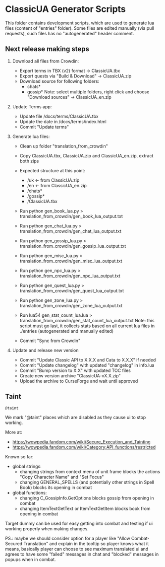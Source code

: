 # ClassicUA Generator Scripts

This folder contains development scripts, which are used to generate lua files (content of "entries" folder). Some files are edited manually (via pull requests), such files has no "autogenerated" header comment.

## Next release making steps

1. Download all files from Crowdin:
    - Export terms in TBX (v2) format -> ClassicUA.tbx
    - Export quests via "Build & Download" -> ClassicUA.zip
    - Download source for following folders:
        - chats*
        - gossip*
        Note: select multiple folders, right click and choose "Download sources" -> ClassicUA_en.zip

2. Update Terms app:
    - Update file /docs/terms/ClassicUA.tbx
    - Update the date in /docs/terms/index.html
    - Commit "Update terms"

3. Generate lua files:
    - Clean up folder "translation_from_crowdin"
    - Copy ClassicUA.tbx, ClassicUA.zip and ClassicUA_en.zip, extract both zips
    - Expected structure at this point:
        * /uk                   <- from ClassicUA.zip
        * /en                   <- from ClassicUA_en.zip
        *   /chats*
        *   /gossip*
        * /ClassicUA.tbx

    - Run python gen_book_lua.py > translation_from_crowdin/gen_book_lua_output.txt
    - Run python gen_chat_lua.py > translation_from_crowdin/gen_chat_lua_output.txt
    - Run python gen_gossip_lua.py > translation_from_crowdin/gen_gossip_lua_output.txt
    - Run python gen_misc_lua.py > translation_from_crowdin/gen_misc_lua_output.txt
    - Run python gen_npc_lua.py > translation_from_crowdin/gen_npc_lua_output.txt
    - Run python gen_quest_lua.py > translation_from_crowdin/gen_quest_lua_output.txt
    - Run python gen_zone_lua.py > translation_from_crowdin/gen_zone_lua_output.txt

    - Run lua54 gen_stat_count_lua.lua > translation_from_crowdin/gen_stat_count_lua_output.txt
        Note: this script must go last, it collects stats based on all current lua files in ./entries
        (autogenerated and manually edited)

    - Commit "Sync from Crowdin"

4. Update and release new version
    - Commit "Update Classic API to X.X.X and Cata to X.X.X" if needed
    - Commit "Update changelog" with updated "changelog" in info.lua
    - Commit "Bump version to X.X" with updated TOC files
    - Create new version archive "ClassicUA-vX.X.zip"
    - Upload the archive to CurseForge and wait until approved

## Taint

`@taint`

We mark "@taint" places which are disabled as they cause ui to stop working.

More at:
- https://wowpedia.fandom.com/wiki/Secure_Execution_and_Tainting
- https://wowpedia.fandom.com/wiki/Category:API_functions/restricted

Known so far:
- global strings:
    - changing strings from context menu of unit frame blocks the actions "Copy Character Name" and "Set Focus"
    - changing GENERAL_SPELLS (and potentially other strings in Spell Book) blocks its opening in combat
- global functions:
    - changing C_GossipInfo.GetOptions blocks gossip from opening in combat
    - changing ItemTextGetText or ItemTextGetItem blocks book from opening in combat

Target dummy can be used for easy getting into combat and testing if ui working properly when making changes.

PS.: maybe we should consider option for a player like "Allow Combat-Secured Translation" and explain in the tooltip so player knows what it means, basically player can choose to see maximum translated ui and agrees to have some "failed" messages in chat and "blocked" messages in popups when in combat.
